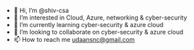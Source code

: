 - 👋 Hi, I’m @shiv-csa
- 👀 I’m interested in Cloud, Azure, networking & cyber-security
- 🌱 I’m currently learning cyber-security & azure cloud
- 💞️ I’m looking to collaborate on cyber-security & azure cloud
- 📫 How to reach me udaansnc@gmail.com

<!---
shiv-csa/shiv-csa is a ✨ special ✨ repository because its `README.md` (this file) appears on your GitHub profile.
You can click the Preview link to take a look at your changes.
--->
